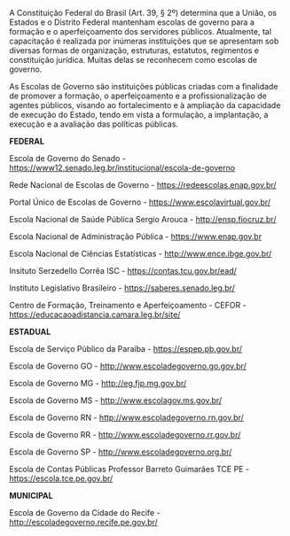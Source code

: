A Constituição Federal do Brasil (Art. 39, § 2º) determina que a União, os Estados e o Distrito Federal mantenham escolas de governo para a formação e o aperfeiçoamento dos servidores públicos. Atualmente, tal capacitação é realizada por inúmeras instituições que se apresentam sob diversas formas de organização, estruturas, estatutos, regimentos e constituição jurídica.  Muitas delas se reconhecem como escolas de governo.

As Escolas de Governo são instituições públicas criadas com a finalidade de promover a formação, o aperfeiçoamento e a profissionalização de agentes públicos, visando ao fortalecimento e à ampliação da capacidade de execução do Estado, tendo em vista a formulação, a implantação, a execução e a avaliação das políticas públicas.

**FEDERAL**

Escola de Governo do Senado - https://www12.senado.leg.br/institucional/escola-de-governo

Rede Nacional de Escolas de Governo - https://redeescolas.enap.gov.br/

Portal Único de Escolas de Governo - https://www.escolavirtual.gov.br/

Escola Nacional de Saúde Pública Sergio Arouca - http://ensp.fiocruz.br/

Escola Nacional de Administração Pública - https://www.enap.gov.br

Escola Nacional de Ciências Estatísticas - http://www.ence.ibge.gov.br/

Insituto Serzedello Corrêa ISC - https://contas.tcu.gov.br/ead/

Instituto Legislativo Brasileiro - https://saberes.senado.leg.br/

Centro de Formação, Treinamento e Aperfeiçoamento - CEFOR - https://educacaoadistancia.camara.leg.br/site/

**ESTADUAL**

Escola de Serviço Público da Paraíba - https://espep.pb.gov.br/

Escola de Governo GO - http://www.escoladegoverno.go.gov.br/

Escola de Governo MG - http://eg.fjp.mg.gov.br/

Escola de Governo MS - http://www.escolagov.ms.gov.br/

Escola de Governo RN - http://www.escoladegoverno.rn.gov.br/

Escola de Governo RR - http://www.escoladegoverno.rr.gov.br/

Escola de Governo SP - http://www.escoladegoverno.org.br/

Escola de Contas Públicas Professor Barreto Guimarães TCE PE - https://escola.tce.pe.gov.br/

**MUNICIPAL**

Escola de Governo da Cidade do Recife - http://escoladegoverno.recife.pe.gov.br/
